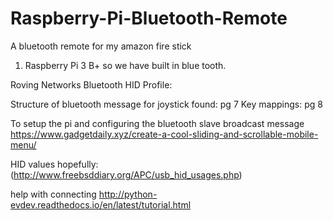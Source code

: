 # Raspberry-Pi-Bluetooth-Remote
A bluetooth remote for my amazon fire stick


1. Raspberry Pi 3 B+ so we have built in blue tooth.


Roving Networks Bluetooth HID Profile:

Structure of bluetooth message for joystick found: pg 7 
Key mappings: pg 8

To setup the pi and configuring the bluetooth slave broadcast message
https://www.gadgetdaily.xyz/create-a-cool-sliding-and-scrollable-mobile-menu/


HID values hopefully:(http://www.freebsddiary.org/APC/usb_hid_usages.php)

help with connecting
http://python-evdev.readthedocs.io/en/latest/tutorial.html
